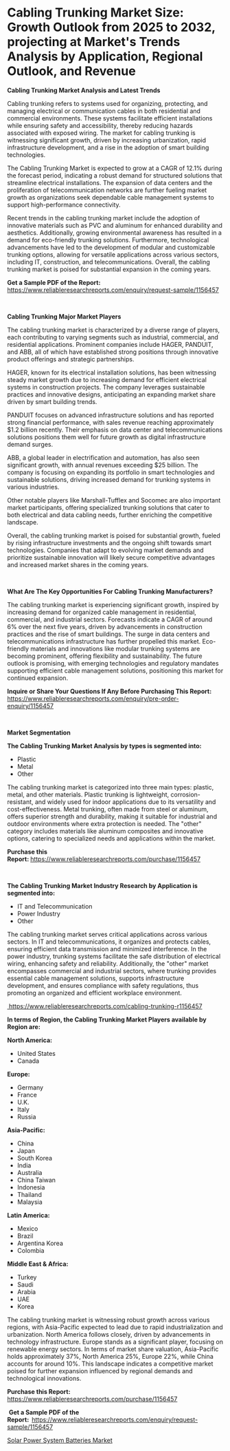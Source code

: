 <p><h1>Cabling Trunking Market Size: Growth Outlook from 2025 to 2032, projecting at Market's Trends Analysis by Application, Regional Outlook, and Revenue</h1></p><p><strong>Cabling Trunking Market Analysis and Latest Trends</strong></p>
<p><p>Cabling trunking refers to systems used for organizing, protecting, and managing electrical or communication cables in both residential and commercial environments. These systems facilitate efficient installations while ensuring safety and accessibility, thereby reducing hazards associated with exposed wiring. The market for cabling trunking is witnessing significant growth, driven by increasing urbanization, rapid infrastructure development, and a rise in the adoption of smart building technologies. </p><p>The Cabling Trunking Market is expected to grow at a CAGR of 12.1% during the forecast period, indicating a robust demand for structured solutions that streamline electrical installations. The expansion of data centers and the proliferation of telecommunication networks are further fueling market growth as organizations seek dependable cable management systems to support high-performance connectivity.</p><p>Recent trends in the cabling trunking market include the adoption of innovative materials such as PVC and aluminum for enhanced durability and aesthetics. Additionally, growing environmental awareness has resulted in a demand for eco-friendly trunking solutions. Furthermore, technological advancements have led to the development of modular and customizable trunking options, allowing for versatile applications across various sectors, including IT, construction, and telecommunications. Overall, the cabling trunking market is poised for substantial expansion in the coming years.</p></p>
<p><strong>Get a Sample PDF of the Report:&nbsp;</strong> <a href="https://www.reliableresearchreports.com/enquiry/request-sample/1156457?utm_campaign=2283&utm_medium=2&utm_source=Github&utm_content=ia&utm_term=07042025&utm_id=cabling-trunking">https://www.reliableresearchreports.com/enquiry/request-sample/1156457</a></p>
<p>&nbsp;</p>
<p><strong>Cabling Trunking Major Market Players</strong></p>
<p><p>The cabling trunking market is characterized by a diverse range of players, each contributing to varying segments such as industrial, commercial, and residential applications. Prominent companies include HAGER, PANDUIT, and ABB, all of which have established strong positions through innovative product offerings and strategic partnerships.</p><p>HAGER, known for its electrical installation solutions, has been witnessing steady market growth due to increasing demand for efficient electrical systems in construction projects. The company leverages sustainable practices and innovative designs, anticipating an expanding market share driven by smart building trends.</p><p>PANDUIT focuses on advanced infrastructure solutions and has reported strong financial performance, with sales revenue reaching approximately $1.2 billion recently. Their emphasis on data center and telecommunications solutions positions them well for future growth as digital infrastructure demand surges.</p><p>ABB, a global leader in electrification and automation, has also seen significant growth, with annual revenues exceeding $25 billion. The company is focusing on expanding its portfolio in smart technologies and sustainable solutions, driving increased demand for trunking systems in various industries.</p><p>Other notable players like Marshall-Tufflex and Socomec are also important market participants, offering specialized trunking solutions that cater to both electrical and data cabling needs, further enriching the competitive landscape.</p><p>Overall, the cabling trunking market is poised for substantial growth, fueled by rising infrastructure investments and the ongoing shift towards smart technologies. Companies that adapt to evolving market demands and prioritize sustainable innovation will likely secure competitive advantages and increased market shares in the coming years.</p></p>
<p>&nbsp;</p>
<p><strong>What Are The Key Opportunities For Cabling Trunking Manufacturers?</strong></p>
<p><p>The cabling trunking market is experiencing significant growth, inspired by increasing demand for organized cable management in residential, commercial, and industrial sectors. Forecasts indicate a CAGR of around 6% over the next five years, driven by advancements in construction practices and the rise of smart buildings. The surge in data centers and telecommunications infrastructure has further propelled this market. Eco-friendly materials and innovations like modular trunking systems are becoming prominent, offering flexibility and sustainability. The future outlook is promising, with emerging technologies and regulatory mandates supporting efficient cable management solutions, positioning this market for continued expansion.</p></p>
<p><strong>Inquire or Share Your Questions If Any Before Purchasing This Report:</strong> <a href="https://www.reliableresearchreports.com/enquiry/pre-order-enquiry/1156457?utm_campaign=2283&utm_medium=2&utm_source=Github&utm_content=ia&utm_term=07042025&utm_id=cabling-trunking">https://www.reliableresearchreports.com/enquiry/pre-order-enquiry/1156457</a></p>
<p>&nbsp;</p>
<p><strong>Market Segmentation</strong></p>
<p><strong>The Cabling Trunking Market Analysis by types is segmented into:</strong></p>
<p><ul><li>Plastic</li><li>Metal</li><li>Other</li></ul></p>
<p><p>The cabling trunking market is categorized into three main types: plastic, metal, and other materials. Plastic trunking is lightweight, corrosion-resistant, and widely used for indoor applications due to its versatility and cost-effectiveness. Metal trunking, often made from steel or aluminum, offers superior strength and durability, making it suitable for industrial and outdoor environments where extra protection is needed. The "other" category includes materials like aluminum composites and innovative options, catering to specialized needs and applications within the market.</p></p>
<p><strong>Purchase this Report:&nbsp;</strong><a href="https://www.reliableresearchreports.com/purchase/1156457?utm_campaign=2283&utm_medium=2&utm_source=Github&utm_content=ia&utm_term=07042025&utm_id=cabling-trunking">https://www.reliableresearchreports.com/purchase/1156457</a></p>
<p>&nbsp;</p>
<p><strong>The Cabling Trunking Market Industry Research by Application is segmented into:</strong></p>
<p><ul><li>IT and Telecommunication</li><li>Power Industry</li><li>Other</li></ul></p>
<p><p>The cabling trunking market serves critical applications across various sectors. In IT and telecommunications, it organizes and protects cables, ensuring efficient data transmission and minimized interference. In the power industry, trunking systems facilitate the safe distribution of electrical wiring, enhancing safety and reliability. Additionally, the "other" market encompasses commercial and industrial sectors, where trunking provides essential cable management solutions, supports infrastructure development, and ensures compliance with safety regulations, thus promoting an organized and efficient workplace environment.</p></p>
<p><a href="https://www.reliableresearchreports.com/cabling-trunking-r1156457?utm_campaign=2283&utm_medium=2&utm_source=Github&utm_content=ia&utm_term=07042025&utm_id=cabling-trunking">&nbsp;https://www.reliableresearchreports.com/cabling-trunking-r1156457</a></p>
<p><strong>In terms of Region, the Cabling Trunking Market Players available by Region are:</strong></p>
<p>
    <p> <strong> North America: </strong>
        <ul>
            <li>United States</li>
            <li>Canada</li>
        </ul>
        </p> 
    <p> <strong> Europe: </strong>
        <ul>
            <li>Germany</li>
            <li>France</li>
            <li>U.K.</li>
            <li>Italy</li>
            <li>Russia</li>
        </ul>
        </p> 
    <p> <strong> Asia-Pacific: </strong>
        <ul>
            <li>China</li>
            <li>Japan</li>
            <li>South Korea</li>
            <li>India</li>
            <li>Australia</li>
            <li>China Taiwan</li>
            <li>Indonesia</li>
            <li>Thailand</li>
            <li>Malaysia</li>
        </ul>
        </p> 
    <p> <strong> Latin America: </strong>
        <ul>
            <li>Mexico</li>
            <li>Brazil</li>
            <li>Argentina Korea</li>
            <li>Colombia</li>
        </ul>
        </p> 
    <p> <strong> Middle East & Africa: </strong>
        <ul>
            <li>Turkey</li>
            <li>Saudi</li>
            <li>Arabia</li>
            <li>UAE</li>
            <li>Korea</li>
        </ul>
    </p>
    </p>
<p><p>The cabling trunking market is witnessing robust growth across various regions, with Asia-Pacific expected to lead due to rapid industrialization and urbanization. North America follows closely, driven by advancements in technology infrastructure. Europe stands as a significant player, focusing on renewable energy sectors. In terms of market share valuation, Asia-Pacific holds approximately 37%, North America 25%, Europe 22%, while China accounts for around 10%. This landscape indicates a competitive market poised for further expansion influenced by regional demands and technological innovations.</p></p>
<p><strong>Purchase this Report: </strong><a href="https://www.reliableresearchreports.com/purchase/1156457?utm_campaign=2283&utm_medium=2&utm_source=Github&utm_content=ia&utm_term=07042025&utm_id=cabling-trunking">https://www.reliableresearchreports.com/purchase/1156457</a></p>
<p>&nbsp;<strong>Get a Sample PDF of the Report:&nbsp;&nbsp;</strong><a href="https://www.reliableresearchreports.com/enquiry/request-sample/1156457?utm_campaign=2283&utm_medium=2&utm_source=Github&utm_content=ia&utm_term=07042025&utm_id=cabling-trunking">https://www.reliableresearchreports.com/enquiry/request-sample/1156457</a></p>
<p><strong></strong></p>
<p><p><a href="https://github.com/mcfred89/Market-Research-Report-List-1/blob/main/solar-power-system-batteries-market.md?utm_campaign=2283&utm_medium=2&utm_source=Github&utm_content=ia&utm_term=07042025&utm_id=cabling-trunking">Solar Power System Batteries Market</a></p></p>
